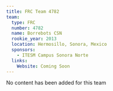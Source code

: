 ```yaml
---
title: FRC Team 4782
team:
  type: FRC
  number: 4782
  name: Borrebots CSN
  rookie_year: 2013
  location: Hermosillo, Sonora, Mexico
  sponsors:
    - ITESM Campus Sonora Norte
  links:
    Website: Coming Soon
---
```

No content has been added for this team